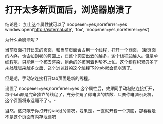 # 打开太多新页面后，浏览器崩溃了

结论是： 加上这个属性就可以了 noopener=yes,noreferrer=yes
window.open('http://external.site', 'foo', 'noopener=yes,noreferrer=yes')





为什么会崩溃呢？

当前页面打开出去的页面，和当前页面会占用一个线程，打开一个页面，（新页面的内存，也会加到老的页面上，在这个页面出去的越多，这个线程就越大。但是单线程呢，只能用一个核去渲染，剩余的的核闲着也帮不上忙。这个线程积累的多了未处理越来越多之后，这个浏览器的这个线程下的tab就会都崩溃了。

但是呢，手动沾连接打开tab页面是新的线程。

设置了 noopener=yes,noreferrer=yes 这个属性后，效果同手动粘贴连接打开，每个tab都是完全独立的线程了，充分使用了你电脑的核数，只要你电脑没死机，这个页面将永远蹦不了-。-


当然，这只限于你打开的tab过的情况，若果是，一直就开着一个页面，那看看是不是这个页面有内存泄漏吧